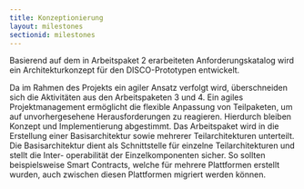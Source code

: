 ```yaml
---
title: Konzeptionierung
layout: milestones
sectionid: milestones
---
```

Basierend auf dem in Arbeitspaket 2 erarbeiteten Anforderungskatalog wird ein Architekturkonzept für den
DISCO-Prototypen entwickelt.
<!--more-->
Da im Rahmen des Projekts ein agiler Ansatz verfolgt wird, überschneiden
sich die Aktivitäten aus den Arbeitspaketen 3 und 4. Ein agiles Projektmanagement ermöglicht die flexible
Anpassung von Teilpaketen, um auf unvorhergesehene Herausforderungen zu reagieren. Hierdurch bleiben
Konzept und Implementierung abgestimmt.
Das Arbeitspaket wird in die Erstellung einer Basisarchitektur sowie mehrerer Teilarchitekturen
unterteilt. Die Basisarchitektur dient als Schnittstelle für einzelne Teilarchitekturen und stellt die Inter-
operabilität der Einzelkomponenten sicher. So sollten beispielsweise Smart Contracts, welche für mehrere
Plattformen erstellt wurden, auch zwischen diesen Plattformen migriert werden können.
